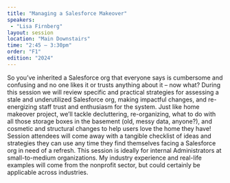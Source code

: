 ```yaml
---
title: "Managing a Salesforce Makeover"
speakers:
 - "Lisa Firnberg"
layout: session
location: "Main Downstairs"
time: "2:45 — 3:30pm"
order: "F1"
edition: "2024"
---
```


So you’ve inherited a Salesforce org that everyone says is cumbersome and confusing and no one likes it or trusts anything about it – now what? During this session we will review specific and practical strategies for assessing a stale and underutilized Salesforce org, making impactful changes, and re-energizing staff trust and enthusiasm for the system. Just like home makeover project, we’ll tackle decluttering, re-organizing, what to do with all those storage boxes in the basement (old, messy data, anyone?), and cosmetic and structural changes to help users love the home they have! Session attendees will come away with a tangible checklist of ideas and strategies they can use any time they find themselves facing a Salesforce org in need of a refresh. This session is ideally for internal Administrators at small-to-medium organizations. My industry experience and real-life examples will come from the nonprofit sector, but could certainly be applicable across industries. 